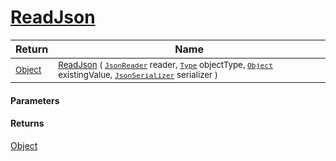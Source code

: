 # [ReadJson](./DistanceFunctionJsonConverter-100664154.md)



| Return | Name | 
| --- | --- | 
| <sub>[Object](https://docs.microsoft.com/en-us/dotnet/api/System.Object)</sub>| <sub>[ReadJson](./DistanceFunctionJsonConverter-100664154.md) ( [`JsonReader`](./DistanceFunctionJsonConverter-100664154.md) reader, [`Type`](https://docs.microsoft.com/en-us/dotnet/api/System.Type) objectType, [`Object`](https://docs.microsoft.com/en-us/dotnet/api/System.Object) existingValue, [`JsonSerializer`](./DistanceFunctionJsonConverter-100664154.md) serializer )</sub>| <br>


#### Parameters

#### Returns
[Object](https://docs.microsoft.com/en-us/dotnet/api/System.Object)
